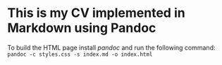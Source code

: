 # This is my CV implemented in Markdown using Pandoc

To build the HTML page install _pandoc_ and run the following command:
`pandoc -c styles.css -s index.md -o index.html`

